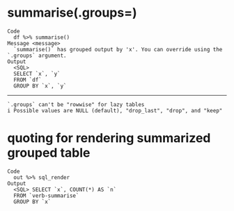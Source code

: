 # summarise(.groups=)

    Code
      df %>% summarise()
    Message <message>
      `summarise()` has grouped output by 'x'. You can override using the `.groups` argument.
    Output
      <SQL>
      SELECT `x`, `y`
      FROM `df`
      GROUP BY `x`, `y`

---

    `.groups` can't be "rowwise" for lazy tables
    i Possible values are NULL (default), "drop_last", "drop", and "keep"

# quoting for rendering summarized grouped table

    Code
      out %>% sql_render
    Output
      <SQL> SELECT `x`, COUNT(*) AS `n`
      FROM `verb-summarise`
      GROUP BY `x`

